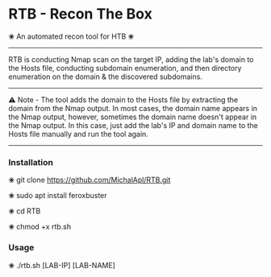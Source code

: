 # RTB - Recon The Box
❀  An automated recon tool for HTB  ❀

****

RTB is conducting Nmap scan on the target IP, adding the lab's domain to the Hosts file, conducting subdomain enumeration, and then directory enumeration on the domain & the discovered subdomains.

****

⚠️ Note - The tool adds the domain to the Hosts file by extracting the domain from the Nmap output. In most cases, the domain name appears in the Nmap output, however, sometimes the domain name doesn't appear in the Nmap output. In this case, just add the lab's IP and domain name to the Hosts file manually and run the tool again.

****

### Installation
❀ git clone https://github.com/MichalApl/RTB.git

❀ sudo apt install feroxbuster

❀ cd RTB

❀ chmod +x rtb.sh

### Usage
❀ ./rtb.sh [LAB-IP] [LAB-NAME]

